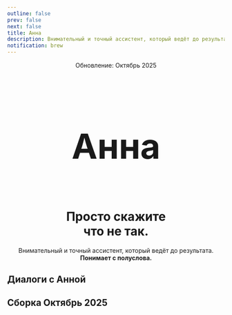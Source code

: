 ```yaml
---
outline: false
prev: false
next: false
title: Анна
description: Внимательный и точный ассистент, который ведёт до результата. Понимает с полуслова.
notification: brew
---
```


<SignalProductsSlider />

<div align="center">

<span class="signal-badge">Обновление: Октябрь 2025</span> <br>

<br>

<h1 class="responsive-heading">Анна</h1>

<br>

<h1>
  <span>Просто скажите</span><br class="mobile-break"> <span>что не так.</span>
</h1>

<p>
  Внимательный и точный ассистент, который ведёт до результата.<br class="mobile-break"> <strong>Понимает с полуслова.</strong>
</p>

</div>

<AnnaSpecsSlider />

## Диалоги с Анной

<AnnaQuotes />

## Сборка Октябрь 2025

<AnnaAccordion />

<style>
.responsive-heading {
  font-size: 80px !important;
  line-height: 0.9 !important;
}

@media screen and (max-width: 768px) {
  .responsive-heading {
    font-size: 65px !important;
    line-height: 1.1 !important;
  }
}

@media screen and (max-width: 480px) {
  .responsive-heading {
    font-size: 50px !important;
    line-height: 1.1 !important;
  }
}
</style>

<style>
/* Checkup CTA Section - Perfect Single Line */
.checkup-cta-section {
  background-color: #2a2a2a;
  padding: 10px 12px 10px 20px;
  border-radius: 999px;
  margin: 24px 0;
  display: inline-flex;
  align-items: center;
  gap: 16px;
  width: fit-content;
}

.checkup-price {
  color: #ffffff;
  margin: 0;
  padding: 0;
  font-size: 18px;
  font-weight: 500;
  white-space: nowrap;
  line-height: 1;
}

/* CTA Button - Same Size, Normal Weight */
.btn-cta {
  background-color: #C5F946;
  color: #000 !important;
  padding: 10px 20px;
  border-radius: 999px;
  font-weight: 400;
  font-size: 18px;
  text-align: center;
  text-decoration: none;
  transition: all 0.3s ease;
  cursor: pointer;
  border: none;
  white-space: nowrap;
  display: inline-block;
  line-height: 1;
}

.btn-cta:hover {
  background-color: #b3e63d;
  transform: translateY(-1px);
  text-decoration: none !important;
  box-shadow: 0 4px 12px rgba(197, 249, 70, 0.25);
}

/* Responsive - Full width on mobile */
@media (max-width: 767px) {
  .checkup-cta-section {
    display: flex;
    width: 100%;
    flex-direction: column;
    padding: 16px 20px;
    gap: 12px;
    border-radius: 20px;
  }
  
  .checkup-price {
    font-size: 18px;
    text-align: center;
  }
  
  .btn-cta {
    width: 100%;
    padding: 12px 24px;
  }
}
</style>
